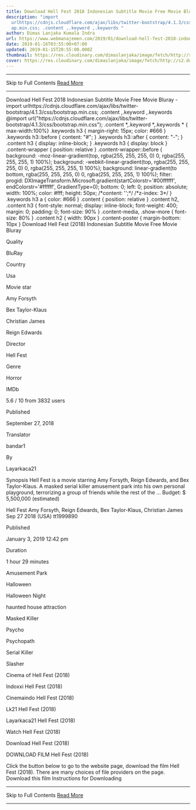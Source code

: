 ```yaml
---
title: Download Hell Fest 2018 Indonesian Subtitle Movie Free Movie Bluray
description: "import
  urlhttps://cdnjs.cloudflare.com/ajax/libs/twitter-bootstrap/4.1.3/css/bootstr\
  ap.min.css; .content ,.keyword ,.keywords "
author: Dimas Lanjaka Kumala Indra
url: https://www.webmanajemen.com/2019/01/download-hell-fest-2018-indonesian.html
date: 2019-01-16T03:55:00+07:00
updated: 2019-01-15T20:55:00.000Z
thumbnail: https://res.cloudinary.com/dimaslanjaka/image/fetch/http://s2.dunia21.org/wp-content/uploads/2018/12/film-hell-fest-2018-lk21.jpg
cover: https://res.cloudinary.com/dimaslanjaka/image/fetch/http://s2.dunia21.org/wp-content/uploads/2018/12/film-hell-fest-2018-lk21.jpg
---
```


<hr/> Skip to Full Contents <a href="https://www.webmanajemen.com/2019/01/download-hell-fest-2018-indonesian.html" rel="follow" class="button" id="read-more">Read More</a> <hr/> Download Hell Fest 2018 Indonesian Subtitle Movie Free Movie Bluray - import urlhttps://cdnjs.cloudflare.com/ajax/libs/twitter-bootstrap/4.1.3/css/bootstrap.min.css; .content ,.keyword ,.keywords  @import url("https://cdnjs.cloudflare.com/ajax/libs/twitter-bootstrap/4.1.3/css/bootstrap.min.css");  .content *,.keyword *,.keywords * { max-width:100%}  .keywords h3 { margin-right: 15px; color: #666 }   .keywords h3::before { content: "#"; }  .keywords h3::after { content: "-"; }  .content h3 { display: inline-block; }  .keywords h3 { display: block }  .content-wrapper {          position: relative      }      .content-wrapper::before {          background: -moz-linear-gradient(top, rgba(255, 255, 255, 0) 0, rgba(255, 255, 255, 1) 100%);          background: -webkit-linear-gradient(top, rgba(255, 255, 255, 0) 0, rgba(255, 255, 255, 1) 100%);          background: linear-gradient(to bottom, rgba(255, 255, 255, 0) 0, rgba(255, 255, 255, 1) 100%);          filter: progid: DXImageTransform.Microsoft.gradient(startColorstr='#00ffffff', endColorstr='#ffffff', GradientType=0);          bottom: 0;          left: 0;          position: absolute;          width: 100%;          color: #fff;          height: 50px;          /*content: '';*/          /*z-index: 3*/      }      .keywords h3 a {          color: #666      }      .content {          position: relative      }      .content h2,      .content h3 {          font-style: normal;          display: inline-block;          font-weight: 400;          margin: 0;          padding: 0;          font-size: 90%      }      .content-media,      .show-more {          font-size: 80%      }      .content h2 {          width: 90px      }      .content-poster {          margin-bottom: 10px      }    
  Download Hell Fest (2018) Indonesian Subtitle Movie Free Movie Bluray 

  

  
  
  
  Quality 
  
  BluRay 
  
  
  
  Country 
  
  Usa 
  
  
  
  Movie star 
  
  Amy Forsyth 
  
  Bex Taylor-Klaus 
  
  Christian James 
  
  Reign Edwards 
  
  
  
  Director 
  
  Hell Fest 
  
  
  
  Genre 
  
  Horror 
  
  
  
  IMDb 
  
  5.6 
  / 
  10 
  from 
  3832 
  users 
  
  
  Published 
  
  September 27, 2018 
  
  
  
  Translator 
  
  bandar1 
  
  
  
  By 
  
  Layarkaca21 
  
  
  Synopsis 
 Hell Fest is a movie starring Amy Forsyth, Reign Edwards, and Bex Taylor-Klaus.  A masked serial killer amusement park into his own personal playground, terrorizing a group of friends while the rest of the ... 
 Budget: $ 5,500,000 (estimated) 

  Hell Fest 
  Amy Forsyth, Reign Edwards, Bex Taylor-Klaus, Christian James 
  Sep 27 2018 (USA) 
  tt1999890 
  
  
  Published 
  
  January 3, 2019 12:42 pm 
  
  
  
  Duration 
  
  1 hour 29 minutes 
  
  
  
  Amusement Park 
  
  Halloween 
  
  Halloween Night 
  
  haunted house attraction 
  
  Masked Killer 
  
  Psycho 
  
  Psychopath 
  
  Serial Killer 
  
  Slasher 
  
  Cinema of Hell Fest (2018) 
  
  Indoxxi Hell Fest (2018) 
  
  Cinemaindo Hell Fest (2018) 
  
  Lk21 Hell Fest (2018) 
  
  Layarkaca21 Hell Fest (2018) 
  
  Watch Hell Fest (2018) 
  
  Download Hell Fest (2018) 
  
  
  

  
  DOWNLOAD FILM Hell Fest (2018) 
  
  Click the button below to go to the website page, download the film Hell Fest (2018).  There are many choices of file providers on the page. 
   Download this film   Instructions for Downloading <hr/> Skip to Full Contents <a href="https://www.webmanajemen.com/2019/01/download-hell-fest-2018-indonesian.html" rel="follow" class="button" id="read-more">Read More</a> <hr/>